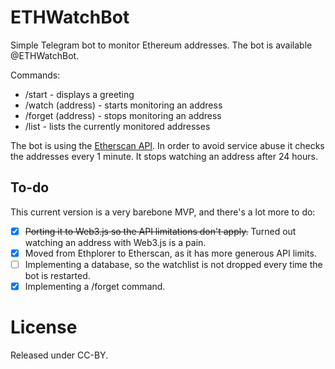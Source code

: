 # ETHWatchBot

Simple Telegram bot to monitor Ethereum addresses. The bot is available @ETHWatchBot.

Commands:
* /start - displays a greeting
* /watch (address) - starts monitoring an address
* /forget (address) - stops monitoring an address
* /list - lists the currently monitored addresses

The bot is using the [Etherscan API](https://etherscan.io/apis). In order to avoid service abuse it checks the addresses every 1 minute. It stops watching an address after 24 hours.

## To-do

This current version is a very barebone MVP, and there's a lot more to do:
- [x] ~~Porting it to Web3.js so the API limitations don't apply.~~ Turned out watching an address with Web3.js is a pain.
- [x] Moved from Ethplorer to Etherscan, as it has more generous API limits.
- [ ] Implementing a database, so the watchlist is not dropped every time the bot is restarted.
- [x] Implementing a /forget command.

# License 

Released under CC-BY.